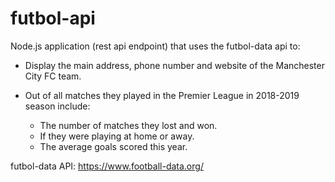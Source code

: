 # futbol-api

Node.js application (rest api endpoint) that uses the futbol-data api to:

- Display the main address, phone number and website of the Manchester City FC team.

- Out of all matches they played in the Premier League in 2018-2019 season include:

  - The number of matches they lost and won.
  - If they were playing at home or away.
  - The average goals scored this year.

futbol-data API: https://www.football-data.org/